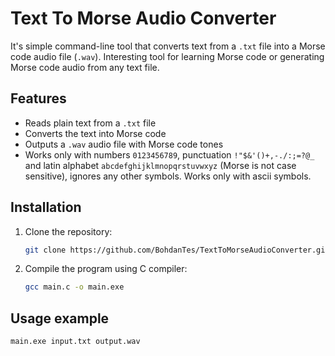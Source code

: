 # Text To Morse Audio Converter

It's simple command-line tool that converts text from a `.txt` file into a Morse code audio file (`.wav`). Interesting tool for learning Morse code or generating Morse code audio from any text file.

## Features

- Reads plain text from a `.txt` file
- Converts the text into Morse code
- Outputs a `.wav` audio file with Morse code tones
- Works only with numbers `0123456789`, punctuation `!"$&'()+,-./:;=?@_` and latin alphabet `abcdefghijklmnopqrstuvwxyz` (Morse is not case sensitive), ignores any other symbols. Works only with ascii symbols.

## Installation

1. Clone the repository:
   ```bash
   git clone https://github.com/BohdanTes/TextToMorseAudioConverter.git

2. Compile the program using C compiler:
   ```bash
   gcc main.c -o main.exe

## Usage example
   ```bash
   main.exe input.txt output.wav